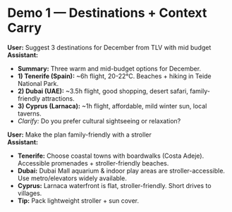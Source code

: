 # Demo 1 — Destinations + Context Carry

**User:** Suggest 3 destinations for December from TLV with mid budget  
**Assistant:**  
- **Summary:** Three warm and mid-budget options for December.  
- **1) Tenerife (Spain):** ~6h flight, 20-22°C. Beaches + hiking in Teide National Park.  
- **2) Dubai (UAE):** ~3.5h flight, good shopping, desert safari, family-friendly attractions.  
- **3) Cyprus (Larnaca):** ~1h flight, affordable, mild winter sun, local taverns.  
- *Clarify:* Do you prefer cultural sightseeing or relaxation?  

**User:** Make the plan family-friendly with a stroller  
**Assistant:**  
- **Tenerife:** Choose coastal towns with boardwalks (Costa Adeje). Accessible promenades + stroller-friendly beaches.  
- **Dubai:** Dubai Mall aquarium & indoor play areas are stroller-accessible. Use metro/elevators widely available.  
- **Cyprus:** Larnaca waterfront is flat, stroller-friendly. Short drives to villages.  
- **Tip:** Pack lightweight stroller + sun cover.
